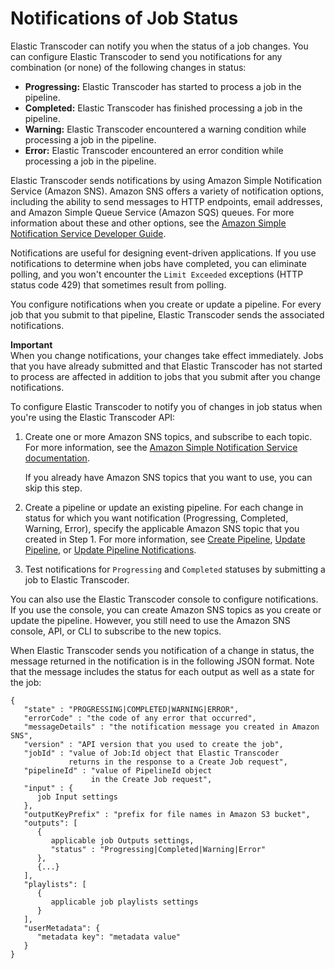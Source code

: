 # Notifications of Job Status<a name="notifications"></a>

Elastic Transcoder can notify you when the status of a job changes\. You can configure Elastic Transcoder to send you notifications for any combination \(or none\) of the following changes in status:
+ **Progressing:** Elastic Transcoder has started to process a job in the pipeline\.
+ **Completed:** Elastic Transcoder has finished processing a job in the pipeline\.
+ **Warning:** Elastic Transcoder encountered a warning condition while processing a job in the pipeline\.
+ **Error:** Elastic Transcoder encountered an error condition while processing a job in the pipeline\.

Elastic Transcoder sends notifications by using Amazon Simple Notification Service \(Amazon SNS\)\. Amazon SNS offers a variety of notification options, including the ability to send messages to HTTP endpoints, email addresses, and Amazon Simple Queue Service \(Amazon SQS\) queues\. For more information about these and other options, see the [Amazon Simple Notification Service Developer Guide](http://docs.aws.amazon.com/sns/latest/dg/)\. 

Notifications are useful for designing event\-driven applications\. If you use notifications to determine when jobs have completed, you can eliminate polling, and you won't encounter the `Limit Exceeded` exceptions \(HTTP status code 429\) that sometimes result from polling\. 

You configure notifications when you create or update a pipeline\. For every job that you submit to that pipeline, Elastic Transcoder sends the associated notifications\. 

**Important**  
When you change notifications, your changes take effect immediately\. Jobs that you have already submitted and that Elastic Transcoder has not started to process are affected in addition to jobs that you submit after you change notifications\.

To configure Elastic Transcoder to notify you of changes in job status when you're using the Elastic Transcoder API:

1. Create one or more Amazon SNS topics, and subscribe to each topic\. For more information, see the [Amazon Simple Notification Service documentation](http://aws.amazon.com/documentation/sns/)\.

   If you already have Amazon SNS topics that you want to use, you can skip this step\.

1. Create a pipeline or update an existing pipeline\. For each change in status for which you want notification \(Progressing, Completed, Warning, Error\), specify the applicable Amazon SNS topic that you created in Step 1\. For more information, see [Create Pipeline](create-pipeline.md), [Update Pipeline](update-pipeline.md), or [Update Pipeline Notifications](update-pipeline-notifications.md)\.

1. Test notifications for `Progressing` and `Completed` statuses by submitting a job to Elastic Transcoder\.

You can also use the Elastic Transcoder console to configure notifications\. If you use the console, you can create Amazon SNS topics as you create or update the pipeline\. However, you still need to use the Amazon SNS console, API, or CLI to subscribe to the new topics\.

When Elastic Transcoder sends you notification of a change in status, the message returned in the notification is in the following JSON format\. Note that the message includes the status for each output as well as a state for the job:

```
{
   "state" : "PROGRESSING|COMPLETED|WARNING|ERROR",
   "errorCode" : "the code of any error that occurred",
   "messageDetails" : "the notification message you created in Amazon SNS",
   "version" : "API version that you used to create the job",
   "jobId" : "value of Job:Id object that Elastic Transcoder 
             returns in the response to a Create Job request",
   "pipelineId" : "value of PipelineId object 
                  in the Create Job request",
   "input" : {
      job Input settings
   },
   "outputKeyPrefix" : "prefix for file names in Amazon S3 bucket",
   "outputs": [
      {
         applicable job Outputs settings,
         "status" : "Progressing|Completed|Warning|Error"
      },
      {...}
   ],
   "playlists": [
      {
         applicable job playlists settings
      }
   ],
   "userMetadata": {
      "metadata key": "metadata value"
   }
}
```